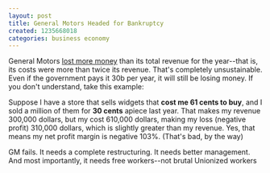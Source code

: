 ```yaml
---
layout: post
title: General Motors Headed for Bankruptcy
created: 1235668018
categories: business economy
---
```

General Motors <a href="http://www.reuters.com/article/businessNews/idUSN2653343220090226">lost more money</a> than its total revenue for the year--that is, its costs were more than twice its revenue. That's completely unsustainable. Even if the government pays it 30b per year, it will still be losing money. If you don't understand, take this example:

Suppose I have a store that sells widgets that <strong>cost me 61 cents to buy</strong>, and I sold a million of them for <strong>30 cents</strong> apiece last year. That makes my revenue 300,000 dollars, but my cost 610,000 dollars, making my loss (negative profit) 310,000 dollars, which is slightly greater than my revenue. Yes, that means my net profit margin is negative 103%. (That's bad, by the way)

GM fails. It needs a complete restructuring. It needs better management. And most importantly, it needs free workers--not brutal Unionized workers
